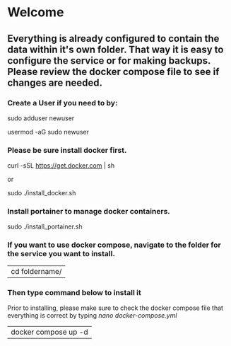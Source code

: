 # Welcome
## Everything is already configured to contain the data within it's own folder. That way it is easy to configure the service or for making backups. Please review the docker compose file to see if changes are needed.

### Create a User if you need to by:

sudo adduser newuser

usermod -aG sudo newuser

### Please be sure install docker first.

curl -sSL https://get.docker.com | sh

  or

sudo ./install_docker.sh

### Install portainer to manage docker containers.

sudo ./install_portainer.sh

### If you want to use docker compose, navigate to the folder for the service you want to install.
<table><tr><td>cd foldername/</td></tr></table>

###  Then type command below to install it
Prior to installing, please make sure to check the docker compose file that everything is correct by typing *nano docker-compose.yml*
<table><tr><td>docker compose up -d</td></tr></table>
